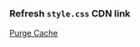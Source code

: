 ### Refresh `style.css` CDN link

[Purge Cache](https://purge.jsdelivr.net/gh/standardvision/public/style.css)
